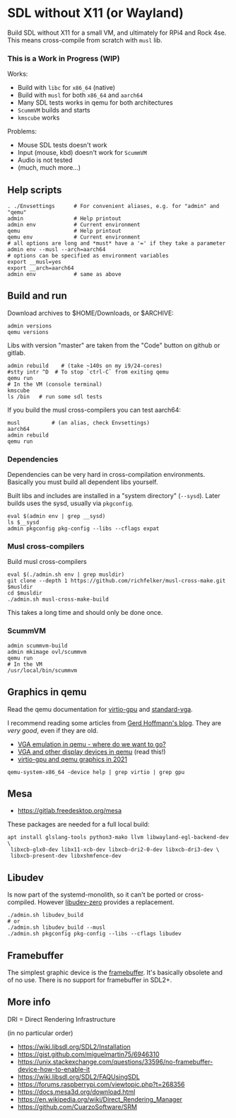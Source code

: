 # SDL without X11 (or Wayland)

Build SDL without X11 for a small VM, and ultimately for RPi4 and
Rock 4se. This means cross-compile from scratch with `musl` lib.

### This is a Work in Progress (WIP)

Works:

* Build with `libc` for `x86_64` (native)
* Build with `musl` for both `x86_64` and `aarch64`
* Many SDL tests works in qemu for both architectures
* `ScummVM` builds and starts
* `kmscube` works

Problems:

* Mouse SDL tests doesn't work
* Input (mouse, kbd) doesn't work for `ScummVM`
* Audio is not tested
* (much, much more...)

## Help scripts

```
. ./Envsettings      # For convenient aliases, e.g. for "admin" and "qemu"
admin                # Help printout
admin env            # Current environment
qemu                 # Help printout
qemu env             # Current environment
# all options are long and *must* have a '=' if they take a parameter
admin env --musl --arch=aarch64
# options can be specified as environment variables
export __musl=yes
export __arch=aarch64
admin env            # same as above
```

## Build and run

Download archives to $HOME/Downloads, or $ARCHIVE:
```
admin versions
qemu versions
```
Libs with version "master" are taken from the "Code" button on github
or gitlab.

```
admin rebuild    # (take ~140s on my i9/24-cores)
#stty intr ^D  # To stop `ctrl-C` from exiting qemu
qemu run
# In the VM (console terminal)
kmscube
ls /bin   # run some sdl tests
```
If you build the musl cross-compilers you can test aarch64:
```
musl          # (an alias, check Envsettings)
aarch64
admin rebuild
qemu run
```
### Dependencies

Dependencies can be very hard in cross-compilation
environments. Basically you must build all dependent libs yourself.

Built libs and includes are installed in a "system directory"
(`--sysd`). Later builds uses the sysd, usually via `pkgconfig`.

```
eval $(admin env | grep __sysd)
ls $__sysd
admin pkgconfig pkg-config --libs --cflags expat
```

### Musl cross-compilers

Build musl cross-compilers
```
eval $(./admin.sh env | grep musldir)
git clone --depth 1 https://github.com/richfelker/musl-cross-make.git $musldir
cd $musldir
./admin.sh musl-cross-make-build
```
This takes a long time and should only be done once.

### ScummVM

```
admin scummvm-build
admin mkimage ovl/scummvm
qemu run
# In the VM
/usr/local/bin/scummvm
```

## Graphics in qemu

Read the qemu documentation for [virtio-gpu](
https://www.qemu.org/docs/master/system/devices/virtio-gpu.html)
and [standard-vga](https://www.qemu.org/docs/master/specs/standard-vga.html).

I recommend reading some articles from [Gerd Hoffmann's blog](
https://www.kraxel.org/blog/). They are *very good*, even if they are old.

* [VGA emulation in qemu - where do we want to go?](
  https://www.kraxel.org/blog/2018/10/qemu-vga-emulation-and-bochs-display/)
* [VGA and other display devices in qemu](
  https://www.kraxel.org/blog/2019/09/display-devices-in-qemu/) (read this!)
* [virtio-gpu and qemu graphics in 2021](
  https://www.kraxel.org/blog/2021/05/virtio-gpu-qemu-graphics-update/)

```
qemu-system-x86_64 -device help | grep virtio | grep gpu
```

## Mesa

* https://gitlab.freedesktop.org/mesa

These packages are needed for a full local build:
```
apt install glslang-tools python3-mako llvm libwayland-egl-backend-dev \
 libxcb-glx0-dev libx11-xcb-dev libxcb-dri2-0-dev libxcb-dri3-dev \
 libxcb-present-dev libxshmfence-dev
```

## Libudev

Is now part of the systemd-monolith, so it can't be ported or
cross-compiled. However [libudev-zero](https://github.com/illiliti/libudev-zero)
provides a replacement.

```
./admin.sh libudev_build
# or
./admin.sh libudev_build --musl
./admin.sh pkgconfig pkg-config --libs --cflags libudev
```

## Framebuffer

The simplest graphic device is the [framebuffer](
https://www.kernel.org/doc/Documentation/fb/framebuffer.txt). It's
basically obsolete and of no use. There is no support for framebuffer
in SDL2+.

## More info

DRI = Direct Rendering Infrastructure

(in no particular order)

* https://wiki.libsdl.org/SDL2/Installation
* https://gist.github.com/miguelmartin75/6946310
* https://unix.stackexchange.com/questions/33596/no-framebuffer-device-how-to-enable-it
* https://wiki.libsdl.org/SDL2/FAQUsingSDL
* https://forums.raspberrypi.com/viewtopic.php?t=268356
* https://docs.mesa3d.org/download.html
* https://en.wikipedia.org/wiki/Direct_Rendering_Manager
* https://github.com/CuarzoSoftware/SRM

